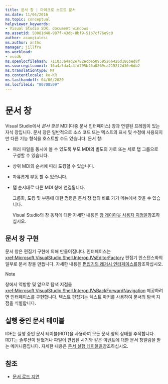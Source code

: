 ```yaml
---
title: 문서 창 | 마이크로 소프트 문서
ms.date: 11/04/2016
ms.topic: conceptual
helpviewer_keywords:
- Visual Studio SDK, document windows
ms.assetid: 50081d48-987f-43db-8bf9-51b7cf76e9c0
author: acangialosi
ms.author: anthc
manager: jillfra
ms.workload:
- vssdk
ms.openlocfilehash: 711033a4ad2e782ecbe509595266426d186bed8f
ms.sourcegitcommit: 16a4a5da4a4fd795b46a0869ca2152f2d36e6db2
ms.translationtype: MT
ms.contentlocale: ko-KR
ms.lasthandoff: 04/06/2020
ms.locfileid: "80708509"
---
```

# <a name="document-windows"></a>문서 창
Visual Studio에서 *문서 창은* MDI(다중 문서 인터페이스) 창과 연결된 프레임이 있는 자식 창입니다. 문서 창은 일반적으로 소스 코드 또는 텍스트의 표시 및 수정에 사용되지만 다른 기능 형식을 호스트할 수도 있습니다. 문서 창:

- 여러 파일을 동시에 볼 수 있도록 부모 MDI의 별도의 가로 또는 세로 탭 그룹으로 구성할 수 있습니다.

- 상위 MDI의 순서에 따라 도킹할 수 있습니다.

- 자유롭게 부동 할 수 있습니다.

- 탭 순서대로 다른 MDI 창에 연결됩니다.

  그룹화, 도킹 및 부동에 대한 명령은 문서 창 탭의 바로 가기 메뉴에서 찾을 수 있습니다.

  Visual Studio의 창 동작에 대한 자세한 내용은 [창 레이아웃 사용자 지정을](../../ide/customizing-window-layouts-in-visual-studio.md)참조하십시오.

## <a name="document-window-implementation"></a>문서 창 구현
 문서 창은 편집기 구현에 의해 만들어집니다. 인터페이스는 <xref:Microsoft.VisualStudio.Shell.Interop.IVsEditorFactory> 편집기 인스턴스화의 일부로 문서 창을 만듭니다. 자세한 내용은 [편집기의 레거시 인터페이스를](/visualstudio/extensibility/legacy-interfaces-in-the-editor?view=vs-2015)참조하십시오.

> [!NOTE]
> 창에서 역방향 및 앞으로 탐색 지점을 <xref:Microsoft.VisualStudio.Shell.Interop.IVsBackForwardNavigation> 제공하려면 인터페이스를 구현합니다. 텍스트 편집기는 텍스트 마커를 사용하여 문서의 탐색 지점을 식별합니다.

## <a name="the-running-document-table"></a>실행 중인 문서 테이블
 IDE는 실행 중인 문서 테이블(RDT)을 사용하여 모든 문서 창의 상태를 추적합니다. RDT는 솔루션이 닫혔거나 파일이 편집된 시기와 같은 이벤트에 대한 문서 창알림을 받는 메커니즘입니다. 자세한 내용은 [문서 실행 테이블을](../../extensibility/internals/running-document-table.md)참조하십시오.

## <a name="see-also"></a>참조
- [문서 로드 지연](../../extensibility/internals/delayed-document-loading.md)
